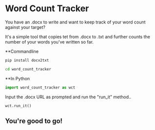 # Word Count Tracker
You have an .docx to write and want to keep track of your word count against your target?

It's a simple tool that copies tet from .docx to .txt and further counts the number of your words you've written so far.

**Commandline

```bash
pip install docx2txt

cd word_count_tracker
```

**In Python

```python
import word_count_tracker as wct
```

Input the .docx URL as prompted and run the "run_it" method..

```python
wct.run_it()
```


## You're good to go!
